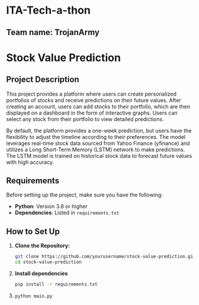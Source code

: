 # ITA-Tech-a-thon

## Team name: TrojanArmy

# Stock Value Prediction

## Project Description

This project provides a platform where users can create personalized portfolios of stocks and receive predictions on their future values. After creating an account, users can add stocks to their portfolio, which are then displayed on a dashboard in the form of interactive graphs. Users can select any stock from their portfolio to view detailed predictions.

By default, the platform provides a one-week prediction, but users have the flexibility to adjust the timeline according to their preferences. The model leverages real-time stock data sourced from Yahoo Finance (yfinance) and utilizes a Long Short-Term Memory (LSTM) network to make predictions. The LSTM model is trained on historical stock data to forecast future values with high accuracy.

## Requirements

Before setting up the project, make sure you have the following:

- **Python**: Version 3.8 or higher
- **Dependencies**: Listed in `requirements.txt`

## How to Set Up

1. **Clone the Repository:**
   ```bash
   git clone https://github.com/yourusername/stock-value-prediction.git
   cd stock-value-prediction
2. **Install dependencies**
     ```bash
     pip install -r requirements.txt
3. ```bash
   python main.py


